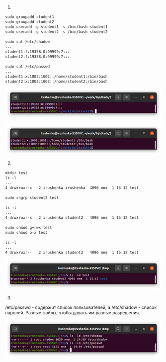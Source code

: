 1.
```
sudo groupadd student1
sudo groupadd student2
sudo useradd -g student1 -s /bin/bash student1
sudo useradd -g student2 -s /bin/bash student2

sudo cat /etc/shadow
...
student1:!:19358:0:99999:7:::
student2:!:19358:0:99999:7:::

sudo cat /etc/passwd
...
student1:x:1002:1002::/home/student1:/bin/bash
student2:x:1003:1003::/home/student2:/bin/bash

```
![alt text](https://github.com/irushenka/tmp/blob/main/Screenshot%20from%202023-01-01%2015-08-42.png)

![alt text](https://github.com/irushenka/tmp/blob/main/Screenshot%20from%202023-01-01%2015-11-07.png)

2.
```
mkdir test
ls -l
...
4 drwxrwxr-x   2 irushenka irushenka  4096 янв  1 15:12 test
 
sudo chgrp student2 test
 
ls -l
...
4 drwxrwxr-x   2 irushenka student2   4096 янв  1 15:12 test
  
sudo chmod g+rwx test
sudo chmod o-x test

ls -l
...
4 drwxrwxr--   2 irushenka student2   4096 янв  1 15:12 test
```

![alt text](https://github.com/irushenka/tmp/blob/main/Screenshot%20from%202023-01-01%2015-29-38.png)

3.
/etc/passwd - содержит список пользователей, а /etc/shadow - список паролей. Разные файлы, чтобы давать им разные разрешения.

![alt text](https://github.com/irushenka/tmp/blob/main/Screenshot%20from%202023-01-01%2015-32-55.png)


